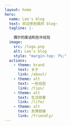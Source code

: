 ```yaml
---
layout: home
hero:
  name: Lee's blog
  text: 欢迎来到我的 blog~
  tagline: |-
    
    偶尔的废话和些许经验
  image:
    src: /logo.png
    alt: Lee's blog
    style: "margin-top: 7%;"
  actions:
    - theme: brand
      text: 关于
      link: /about/
    - theme: alt
      text: 一些经验
      link: /tips/
    - theme: alt
      text: 生活琐事
      link: /life/
    - theme: alt
      text: 友情链接
      link: /friendly/
---
```

